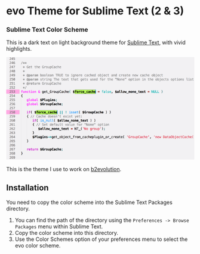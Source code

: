 # evo Theme for Sublime Text (2 & 3)

### Sublime Text Color Scheme

This is a dark text on light background theme for [Sublime Text](http://www.sublimetext.com), with vivid highlights.

![Screenshot of evo-sublime Theme](screenshot.png?raw=true)

This is the theme I use to work on [b2evolution](http://b2evolution.net/).

## Installation

You need to copy the color scheme into the Sublime Text Packages directory. 

1. You can find the path of the directory using the `Preferences -> Browse Packages` menu within Sublime Text.
2. Copy the color scheme into this directory.
3. Use the Color Schemes option of your preferences menu to select the evo color scheme.
